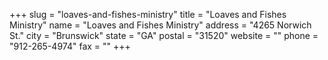 +++
slug = "loaves-and-fishes-ministry"
title = "Loaves and Fishes Ministry"
name = "Loaves and Fishes Ministry"
address = "4265 Norwich St."
city = "Brunswick"
state = "GA"
postal = "31520"
website = ""
phone = "912-265-4974"
fax = ""
+++
